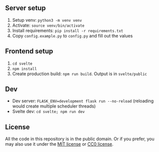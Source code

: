 ## Server setup

1. Setup venv: `python3 -m venv venv`
2. Activate: `source venv/bin/activate`
3. Install requirements: `pip install -r requirements.txt`
4. Copy `config.example.py` to `config.py` and fill out the values

## Frontend setup

1. `cd svelte`
2. `npm install`
3. Create production build: `npm run build`. Output is in `svelte/public`

## Dev

- Dev server: `FLASK_ENV=development flask run --no-reload` (reloading would create multiple scheduler threads)
- Svelte dev: `cd svelte; npm run dev`

## License

All the code in this repository is in the public domain. Or if you prefer, you may also use it under the [MIT license](LICENSE-MIT) or [CC0 license](LICENSE-CC0).
